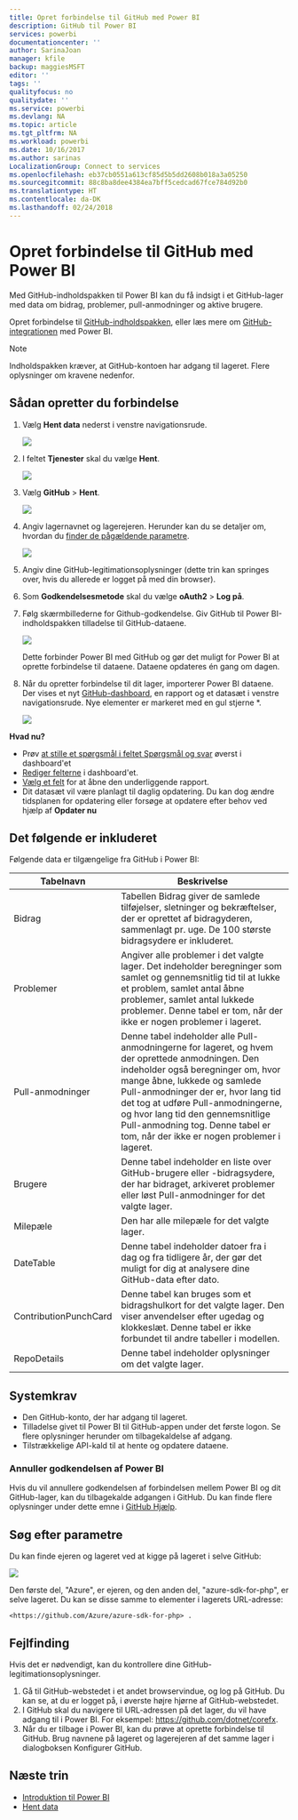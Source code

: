 ```yaml
---
title: Opret forbindelse til GitHub med Power BI
description: GitHub til Power BI
services: powerbi
documentationcenter: ''
author: SarinaJoan
manager: kfile
backup: maggiesMSFT
editor: ''
tags: ''
qualityfocus: no
qualitydate: ''
ms.service: powerbi
ms.devlang: NA
ms.topic: article
ms.tgt_pltfrm: NA
ms.workload: powerbi
ms.date: 10/16/2017
ms.author: sarinas
LocalizationGroup: Connect to services
ms.openlocfilehash: eb37cb0551a613cf85d5b5dd2608b018a3a05250
ms.sourcegitcommit: 88c8ba8dee4384ea7bff5cedcad67fce784d92b0
ms.translationtype: HT
ms.contentlocale: da-DK
ms.lasthandoff: 02/24/2018
---
```

# <a name="connect-to-github-with-power-bi"></a>Opret forbindelse til GitHub med Power BI
Med GitHub-indholdspakken til Power BI kan du få indsigt i et GitHub-lager med data om bidrag, problemer, pull-anmodninger og aktive brugere.

Opret forbindelse til [GitHub-indholdspakken](https://app.powerbi.com/getdata/services/github), eller læs mere om [GitHub-integrationen](https://powerbi.microsoft.com/integrations/github) med Power BI.

>[!NOTE]
>Indholdspakken kræver, at GitHub-kontoen har adgang til lageret. Flere oplysninger om kravene nedenfor.

## <a name="how-to-connect"></a>Sådan opretter du forbindelse
1. Vælg **Hent data** nederst i venstre navigationsrude.
   
   ![](media/service-connect-to-github/pbi_getdata.png) 
2. I feltet **Tjenester** skal du vælge **Hent**.
   
   ![](media/service-connect-to-github/pbi_get_services.png) 
3. Vælg **GitHub** \> **Hent**.
   
   ![](media/service-connect-to-github/github.png)
4. Angiv lagernavnet og lagerejeren. Herunder kan du se detaljer om, hvordan du [finder de pågældende parametre](#FindingParams).
   
   ![](media/service-connect-to-github/pbi_github1.png)
5. Angiv dine GitHub-legitimationsoplysninger (dette trin kan springes over, hvis du allerede er logget på med din browser). 
6. Som **Godkendelsesmetode** skal du vælge **oAuth2** \> **Log på**. 
7. Følg skærmbillederne for Github-godkendelse. Giv GitHub til Power BI-indholdspakken tilladelse til GitHub-dataene.
   
   ![](media/service-connect-to-github/github_authorize.png)
   
   Dette forbinder Power BI med GitHub og gør det muligt for Power BI at oprette forbindelse til dataene.  Dataene opdateres én gang om dagen.
8. Når du opretter forbindelse til dit lager, importerer Power BI dataene. Der vises et nyt [GitHub-dashboard](https://powerbi.microsoft.com/integrations/github), en rapport og et datasæt i venstre navigationsrude. Nye elementer er markeret med en gul stjerne \*.
   
   ![](media/service-connect-to-github/pbi_githubdash.png)

**Hvad nu?**

* Prøv [at stille et spørgsmål i feltet Spørgsmål og svar](power-bi-q-and-a.md) øverst i dashboard'et
* [Rediger felterne](service-dashboard-edit-tile.md) i dashboard'et.
* [Vælg et felt](service-dashboard-tiles.md) for at åbne den underliggende rapport.
* Dit datasæt vil være planlagt til daglig opdatering. Du kan dog ændre tidsplanen for opdatering eller forsøge at opdatere efter behov ved hjælp af **Opdater nu**

## <a name="whats-included"></a>Det følgende er inkluderet
Følgende data er tilgængelige fra GitHub i Power BI:     

| Tabelnavn | Beskrivelse |
| --- | --- |
| Bidrag |Tabellen Bidrag giver de samlede tilføjelser, sletninger og bekræftelser, der er oprettet af bidragyderen, sammenlagt pr. uge. De 100 største bidragsydere er inkluderet. |
| Problemer |Angiver alle problemer i det valgte lager. Det indeholder beregninger som samlet og gennemsnitlig tid til at lukke et problem, samlet antal åbne problemer, samlet antal lukkede problemer. Denne tabel er tom, når der ikke er nogen problemer i lageret. |
| Pull-anmodninger |Denne tabel indeholder alle Pull-anmodningerne for lageret, og hvem der oprettede anmodningen. Den indeholder også beregninger om, hvor mange åbne, lukkede og samlede Pull-anmodninger der er, hvor lang tid det tog at udføre Pull-anmodningerne, og hvor lang tid den gennemsnitlige Pull-anmodning tog. Denne tabel er tom, når der ikke er nogen problemer i lageret. |
| Brugere |Denne tabel indeholder en liste over GitHub-brugere eller -bidragsydere, der har bidraget, arkiveret problemer eller løst Pull-anmodninger for det valgte lager. |
| Milepæle |Den har alle milepæle for det valgte lager. |
| DateTable |Denne tabel indeholder datoer fra i dag og fra tidligere år, der gør det muligt for dig at analysere dine GitHub-data efter dato. |
| ContributionPunchCard |Denne tabel kan bruges som et bidragshulkort for det valgte lager. Den viser anvendelser efter ugedag og klokkeslæt. Denne tabel er ikke forbundet til andre tabeller i modellen. |
| RepoDetails |Denne tabel indeholder oplysninger om det valgte lager. |

## <a name="system-requirements"></a>Systemkrav
* Den GitHub-konto, der har adgang til lageret.  
* Tilladelse givet til Power BI til GitHub-appen under det første logon. Se flere oplysninger herunder om tilbagekaldelse af adgang.  
* Tilstrækkelige API-kald til at hente og opdatere dataene.  

### <a name="de-authorize-power-bi"></a>Annuller godkendelsen af Power BI
Hvis du vil annullere godkendelsen af forbindelsen mellem Power BI og dit GitHub-lager, kan du tilbagekalde adgangen i GitHub. Du kan finde flere oplysninger under dette emne i [GitHub Hjælp](https://help.github.com/articles/keeping-your-ssh-keys-and-application-access-tokens-safe/#reviewing-your-authorized-applications-oauth).

<a name="FindingParams"></a>

## <a name="finding-parameters"></a>Søg efter parametre
Du kan finde ejeren og lageret ved at kigge på lageret i selve GitHub:

![](media/service-connect-to-github/github_ownerrepo.png)

Den første del, "Azure", er ejeren, og den anden del, "azure-sdk-for-php", er selve lageret.  Du kan se disse samme to elementer i lagerets URL-adresse:

    <https://github.com/Azure/azure-sdk-for-php> .

## <a name="troubleshooting"></a>Fejlfinding
Hvis det er nødvendigt, kan du kontrollere dine GitHub-legitimationsoplysninger.  

1. Gå til GitHub-webstedet i et andet browservindue, og log på GitHub. Du kan se, at du er logget på, i øverste højre hjørne af GitHub-webstedet.    
2. I GitHub skal du navigere til URL-adressen på det lager, du vil have adgang til i Power BI. For eksempel: https://github.com/dotnet/corefx.  
3. Når du er tilbage i Power BI, kan du prøve at oprette forbindelse til GitHub. Brug navnene på lageret og lagerejeren af det samme lager i dialogboksen Konfigurer GitHub.  

## <a name="next-steps"></a>Næste trin
* [Introduktion til Power BI](service-get-started.md)
* [Hent data](service-get-data.md)


